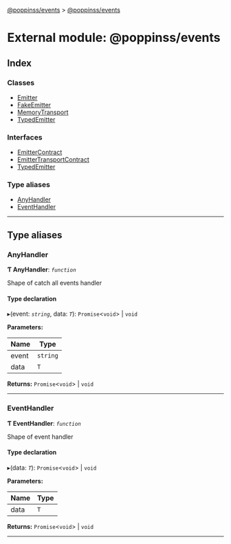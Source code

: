 [@poppinss/events](../README.md) > [@poppinss/events](../modules/_poppinss_events.md)

# External module: @poppinss/events

## Index

### Classes

* [Emitter](../classes/_poppinss_events.emitter.md)
* [FakeEmitter](../classes/_poppinss_events.fakeemitter.md)
* [MemoryTransport](../classes/_poppinss_events.memorytransport.md)
* [TypedEmitter](../classes/_poppinss_events.typedemitter.md)

### Interfaces

* [EmitterContract](../interfaces/_poppinss_events.emittercontract.md)
* [EmitterTransportContract](../interfaces/_poppinss_events.emittertransportcontract.md)
* [TypedEmitter](../interfaces/_poppinss_events.typedemitter-1.md)

### Type aliases

* [AnyHandler](_poppinss_events.md#anyhandler)
* [EventHandler](_poppinss_events.md#eventhandler)

---

## Type aliases

<a id="anyhandler"></a>

###  AnyHandler

**Ƭ AnyHandler**: *`function`*

Shape of catch all events handler

#### Type declaration
▸(event: *`string`*, data: *`T`*): `Promise`<`void`> \| `void`

**Parameters:**

| Name | Type |
| ------ | ------ |
| event | `string` |
| data | `T` |

**Returns:** `Promise`<`void`> \| `void`

___
<a id="eventhandler"></a>

###  EventHandler

**Ƭ EventHandler**: *`function`*

Shape of event handler

#### Type declaration
▸(data: *`T`*): `Promise`<`void`> \| `void`

**Parameters:**

| Name | Type |
| ------ | ------ |
| data | `T` |

**Returns:** `Promise`<`void`> \| `void`

___

